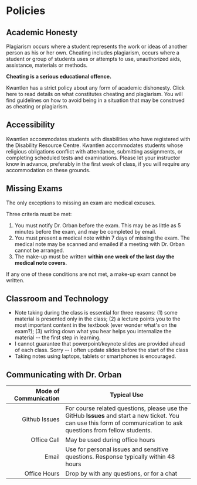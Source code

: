 # Policies

## Academic Honesty

Plagiarism occurs where a student represents the work or ideas of another person as his or her own. Cheating includes plagiarism, occurs where a student or group of students uses or attempts to use, unauthorized aids, assistance, materials or methods.  

**Cheating is a serious educational offence.**

Kwantlen has a strict policy about any form of academic dishonesty. Click here to read details on what constitutes cheating and plagiarism. You will find guidelines on how to avoid being in a situation that may be construed as cheating or plagiarism. 

## Accessibility

Kwantlen accommodates students with disabilities who have registered with the Disability Resource Centre. Kwantlen accommodates students whose religious obligations conflict with attendance, submitting assignments, or completing scheduled tests and examinations. Please let your instructor know in advance, preferably in the first week of class, if you will require any accommodation on these grounds.

## Missing Exams

The only exceptions to missing an exam are medical excuses.

Three criteria must be met:

1. You must notify Dr. Orban before the exam. This may be as little as 5 minutes before the exam, and may be completed by email.
2. You must present a medical note within 7 days of missing the exam. The medical note may be scanned and emailed if a meeting with Dr. Orban cannot be arranged.
3. The make-up must be written **within one week of the last day the medical note covers**.

If any one of these conditions are not met, a make-up exam cannot be written.

## Classroom and Technology
* Note taking during the class is essential for three reasons: (1) some material is presented only in the class; (2) a lecture points you to the most important content in the textbook (ever wonder what's on the exam?); (3) writing down what you hear helps you internalize the material -- the first step in learning. 
* I cannot guarantee that powerpoint/keynote slides are provided ahead of each class. Sorry -- I often update slides before the start of the class
* Taking notes using laptops, tablets or smartphones is encouraged. 

## Communicating with Dr. Orban
Mode of Communication | Typical Use 
-------------:|------
Github Issues | For course related questions, please use the GitHub **Issues** and start a new ticket. You can use this form of communication to ask questions from fellow students.
Office Call | May be used during office hours
Email | Use for personal issues and sensitive questions. Response typically within 48 hours
Office Hours | Drop by with any questions, or for a chat
